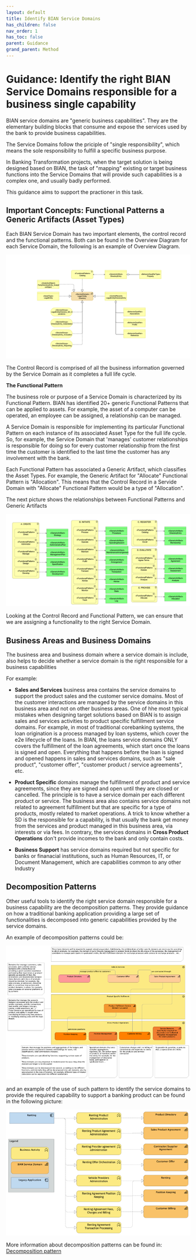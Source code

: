 ```yaml
---
layout: default
title: Identify BIAN Service Domains
has_children: false
nav_order: 1
has_toc: false
parent: Guidance
grand_parent: Method
---
```


# Guidance: Identify the right BIAN Service Domains responsible for a business single capability

BIAN service domains are "generic business capabilities". They are the elementary building blocks that consume and expose the services used by the bank to provide business capabilities.

The Service Domains follow the priciple of "single responsibility", which means the sole responsibility to fulfill a specific business purpose. 

In Banking Transformation projects, when the target solution is being designed based on BIAN, the task of "mapping" existing or target business functions into the Service Domains that will provide such capabilities is a complex one, and usually badly performed.

This guidance aims to support the practioner in this task.

## Important Concepts: Functional Patterns a Generic Artifacts (Asset Types)

Each BIAN Service Domain has two important elements, the control record and the functional patterns. Both can be found in the Overview Diagram for each Service Domain, the following is an example of Overview Diagram.

![Example of SD Overview Diagram](../workproducts/assets/images/example_sd_overview_diagram.png)

The Control Record is comprised of all the business information governed by the Service Domain as it completes a full life cycle.

**The Functional Pattern**

The business role or purpose of a Service Domain is characterized by its Functional Pattern. BIAN has identified 20+ generic Functional Patterns that can be applied to assets. For example, the asset of a computer can be operated, an employee can be assigned, a relationship can be managed.   

A Service Domain is responsible for implementing its particular Functional Pattern on each instance of its associated Asset Type for the full life cycle.  So, for example, the Service Domain that 'manages' customer relationships is responsible for doing so for every customer relationship from the first time the customer is identified to the last time the customer has any involvement with the bank. 
 
Each Functional Pattern has associated a Generic Artifact, which classifies the Asset Types. For example, the Generic Artifact for "Allocate" Functional Pattern is "Allocation". This means that the Control Record in a Servide Domain with "Allocate" Functional Pattern would be a type of "Allocation".

The next picture shows the relationships between Functional Patterns and Generic Artifacts

![Functional Patterns and Generic Artifacts](assets/images/generic_artitacts_functional_patterns.png)

Looking at the Control Record and Functional Pattern, we can ensure that we are assigning a functionality to the right Service Domain.

## Business Areas and Business Domains

The business area and business domain where a service domain is include, also helps to decide whether a service domain is the right responsible for a business capabilities

For example: 
* **Sales and Services** business area contains the service domains to support the product sales and the customer service domains. Most of the customer interactions are managed by the service domains in this business area and not on other business areas. One of hhe most typical mistakes when designing target solutions based on BIAN is to assign sales and services activities to product specific fulfillment service domains. For example, in most of traditional corebanking systems, the loan origination is a process managed by loan systems, which cover the e2e lifecycle of the loans. In BIAN, the loans service domains ONLY covers the fulfillment of the loan agreements, which start once the loans is signed and open. Everything that happens before the loan is signed and opened happens in sales and services domains, such as "sale product", "customer offer", "customer product / service agreements", etc.
* **Product Specific** domains manage the fulfillment of product and service agreements, since they are signed and open until they are closed or cancelled. The principle is to have a service domain per each different product or service. The business area also contains service domains not related to agreement fulfillment but that are specific for a type of products, mostly related to market operations. A trick to know whether a SD is the responsible for a capability, is that usually the bank get money from the services and product managed in this business area, via interests or via fees. In contrary, the services domains in **Cross Product Operations** don't provide incomes to the bank and only contain costs.

* **Business Support** has service domains required but not specific for banks or finanacial institutions, such as Human Resources, IT, or Document Management, which are capabilities common to any other Industry


## Decomposition Patterns

Other useful tools to identify the right service domain responsible for a business capability are the decomposition patterns. They provide guidance on how a traditional banking application providing a large set of functionalities is decomposed into generic capabilities provided by the service domains. 

An example of decomposition patterns could be:

![example of decomposition pattern](assets/images/product_silo_decomposition_pattern.png)

and an example of the use of such pattern to identify the service domains to provide the required capability to support a banking product can be found in the following picture:

![example of use of decomposition pattern](../assets/images/example_of_product_decomposition_pattern.png)


More information about decomposition patterns can be found in: [Decomposition pattern](decomposition_patterns_reference.md)
